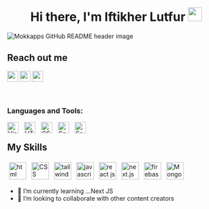 <h1 align="center">Hi there, I'm Iftikher Lutfur <a href="https://www.blackcater.win/" target="_blank"></a> <img
src="https://github.com/blackcater/blackcater/raw/main/images/Hi.gif" height="32" /></h1>

<img src="https://i.ibb.co/wY8RWsJ/Screenshot-2348.png" alt="Mokkapps GitHub README header image">

 ## Reach out me
<p>
 <a href="https://my-resume-ec1a4.web.app"><img src="https://i.ibb.co/QJJ7McT/images-7.png" height=25></a>
 <a href="https://www.linkedin.com/in/iftikher-lutfur-094a41256/"><img src="https://img.shields.io/badge/linkedin-%230077B5.svg?&style=for-the-badge&logo=linkedin&logoColor=white" height=25></a>
 <a href="https://www.facebook.com/Iftikherlutfur"><img src="https://static.xx.fbcdn.net/rsrc.php/y1/r/4lCu2zih0ca.svg" height=25></a>
</p>
<br/>

### Languages and Tools:


<img align="left" alt="Visual Studio Code" width="26px" src="https://cdn.jsdelivr.net/gh/devicons/devicon/icons/vscode/vscode-original.svg" style="padding-right:10px;" />
<img align="left" alt="HTML5" width="26px" src="https://cdn.jsdelivr.net/gh/devicons/devicon/icons/html5/html5-original.svg" style="padding-right:10px;" />
<img align="left" alt="CSS3" width="26px" src="https://cdn.jsdelivr.net/gh/devicons/devicon/icons/css3/css3-original.svg" style="padding-right:10px;" />
<img align="left" alt="Sass" width="26px" src="https://cdn.jsdelivr.net/gh/devicons/devicon/icons/javascript/javascript-original.svg" style="padding-right:10px;" />
<img align="left" alt="Sass" width="26px" src="https://cdn.jsdelivr.net/gh/devicons/devicon/icons/react/react-original.svg" style="padding-right:10px;" />
<br/>

## My Skills
<p>
<img src="https://w7.pngwing.com/pngs/201/90/png-transparent-logo-html-html5.png" height="40" style="vertical-align:down; margin:4px" alt="html">
<img src="https://upload.wikimedia.org/wikipedia/commons/thumb/6/62/CSS3_logo.svg/1024px-CSS3_logo.svg.png" height="40" style="vertical-align:down; margin:4px" alt="CSS">
<img src="https://w7.pngwing.com/pngs/293/485/png-transparent-tailwind-css-hd-logo.png" height="40" style="vertical-align:down; margin:4px" alt="tailwind">
<img src="https://upload.wikimedia.org/wikipedia/commons/thumb/9/99/Unofficial_JavaScript_logo_2.svg/2000px-Unofficial_JavaScript_logo_2.svg.png" height="40" style="vertical-align:down; margin:4px" alt="javascript">
<img src="https://cdn.iconscout.com/icon/free/png-256/free-react-1-282599.png?f=webp&w=256" height="40" style="vertical-align:down; margin:4px" alt="react js">
<img src="https://cdn.worldvectorlogo.com/logos/next-js.svg" height="40" style="vertical-align:down; margin:4px" alt="next.js">
<img src="https://encrypted-tbn0.gstatic.com/images?q=tbn:ANd9GcThRTfkei28uwg1prMgu6qbbxkx9y_5IFJN9g&s" height="40" style="vertical-align:down; margin:4px" alt="firebase">
<img src="https://cdn.worldvectorlogo.com/logos/mongodb-icon-2.svg" height="40" style="vertical-align:down; margin:4px" alt="MongoDB">
</p>

- 🌱 I’m currently learning ...Next JS
- 👯 I’m looking to collaborate with other content creators
